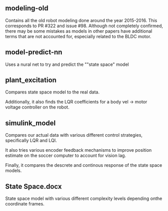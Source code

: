 ## modeling-old

Contains all the old robot modeling done around the year 2015-2016. This corresponds to PR #322 and issue #98. Although not completely confirmed, there may be some mistakes as models in other papers have additional terms that are not accounted for, especially related to the BLDC motor.

## model-predict-nn

Uses a nural net to try and predict the ""state space" model

## plant_excitation

Compares state space model to the real data.

Additionally, it also finds the LQR coefficients for a body vel -> motor voltage controller on the robot.

## simulink_model

Compares our actual data with various different control strategies, specifically LQR and LQI.

It also tries various encoder feedback mechanisms to improve position estimate on the soccer computer to account for vision lag.

Finally, it compares the descrete and continous response of the state space models.

## State Space.docx

State space model with various different complexity levels depending onthe coordinate frames.